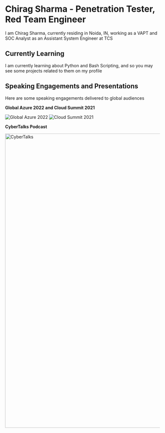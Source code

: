 # Chirag Sharma - Penetration Tester, Red Team Engineer
I am Chirag Sharma, currently residing in Noida, IN, working as a VAPT and SOC Analyst as an Assistant System Engineer at TCS

## Currently Learning

I am currently learning about Python and Bash Scripting, and so you may see some projects related to them on my profile

## Speaking Engagements and Presentations

Here are some speaking engagements delivered to global audiences

<b>Global Azure 2022 and Cloud Summit 2021</b>

![Global Azure 2022](https://github.com/user-attachments/assets/6109d711-83f4-4583-8018-5e85868a9f86)
![Cloud Summit 2021](https://github.com/user-attachments/assets/4dab31f7-0c56-4351-9c7b-327f639c2654)

<b>CyberTalks Podcast</b>

<img width="959" alt="CyberTalks" src="https://github.com/user-attachments/assets/3c1052c9-30e8-4d4f-acb5-4b1bfa0890f9" />

